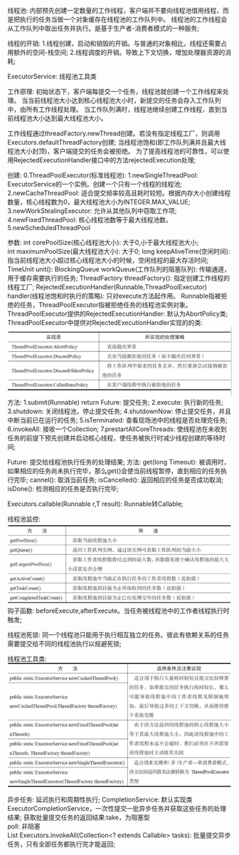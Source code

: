 线程池: 内部预先创建一定数量的工作线程，客户端并不要向线程池借用线程，而是把执行的任务当做一个对象缓存在线程池的工作队列中。
线程池的工作线程会从工作队列中取出任务并执行。是基于生产者-消费者模式的一种服务;

线程的开销:
    1.线程创建，启动和销毁的开销。与普通的对象相比，线程还需要占用额外的空间-栈空间;
    2.线程调度的开销。导致上下文切换，增加处理器资源的消耗;    

ExecutorService: 线程池工具类

工作原理:
    初始状态下，客户端每提交一个任务，线程池就创建一个工作线程来处理。
    当当前线程池大小达到核心线程池大小时，新提交的任务会存入工作队列中，由所有工作线程处理。
    当工作队列满时，线程池继续创建工作线程，直到当前线程池大小达到最大线程池大小。

工作线程通过threadFactory.newThread创建。若没有指定线程工厂，则调用Executors.defaultThreadFactory创建;
当线程池饱和(即工作队列满并且最大线程池大小封顶)，客户端提交的任务会被拒绝。
为了提高线程池的可靠性，可以使用RejectedExecutionHandler接口中的方法rejectedExecution处理;

创建:
    0.ThreadPoolExecutor(标准线程池): 
    1.newSingleThreadPool: ExecutorService的一个实例。创建一个只有一个线程的线程池;
    2.newCacheThreadPool: 适合提交频率较高且耗时较短。根据内存大小创建线程数量，核心线程数为0，最大线程池大小为INTEGER.MAX_VALUE;
    3.newWorkStealingExecutor: 允许从其他队列中窃取工作项;
    4.newFixedThreadPool: 核心线程池数等于最大线程池数。
    5.newScheduledThreadPool

参数:
    int corePoolSize(核心线程池大小): 大于0,小于最大线程池大小;  
    int maximumPoolSize(最大线程池大小): 大于0;
    long keepAliveTime(空闲时间): 指当前线程池大小超过核心线程池大小的时候，空闲线程的最大存活时间;
    TimeUnit unit(): 
    BlockingQueue<Runnable> workQueue(工作队列的阻塞队列): 传输通道，用于缓存需要执行的任务;
    ThreadFactory threadFactory(): 指定创建工作线程的线程工厂;
    RejectedExecutionHandler(Runnable,ThreadPoolExecutor) handler(线程池饱和时执行的策略): 只对execute方法起作用。
        Runnable指被拒绝的任务，ThreadPoolExecutor指被拒绝任务的线程池实例对象。
        ThreadPoolExecutor提供的RejectedExecutionHandler: 默认为AbortPolicy类;  
        ThreadPoolExecutor中提供对RejectedExecutionHandler实现的的类: ![img.png](img.png)    
方法:
    1.submit(Runnable) return Future: 提交任务;
    2.execute: 执行新的任务;
    3.shutdown: 关闭线程池，停止提交任务;
    4.shutdownNow: 停止提交任务，并且中断当前已在运行的任务;
    5.isTerminated: 查看现场池中的线程是否处理完任务;
    6.invokeAll: 接收一个Collection;
    7.prestartAllCoreThreads: 使线程池在未收到任务的前提下预先创建并启动核心线程，使任务被执行时减少线程创建的等待时间;

Future: 提交给线程池执行任务的处理结果;
方法:
    get(long Timeout): 被调用时，如果相应的任务尚未执行完毕，那么get()会使当前线程暂停，直到相应的任务执行完毕;
    cannel(): 取消当前任务;
    isCancelled(): 返回相应的任务是否成功取消;
    isDone(): 检测相应的任务是否执行完毕;

Executors.callable(Runnable r,T result): Runnable转Callable;

线程池监控:  
    ![img_1.png](img_1.png)  
钩子函数: beforeExecute,afterExecute。当任务被线程池中的工作者线程执行时触发;

线程池死锁: 同一个线程池只能用于执行相互独立的任务。彼此有依赖关系的任务需要提交给不同的线程池执行以规避死锁;

线程池工具类:  
    ![img_2.png](img_2.png)  

异步任务: 延迟执行和周期性执行;
CompletionService: 默认实现类ExecutorCompletionService，一次性提交一批异步任务并获取这些任务的处理结果;
    获取批量提交任务的返回结果:take，为阻塞型  
                          poll: 非阻塞  
List<Futures> Executors.invokeAll(Collection<? extends Callable> tasks): 批量提交异步任务，只有全部任务都执行完才能返回;
    
    
